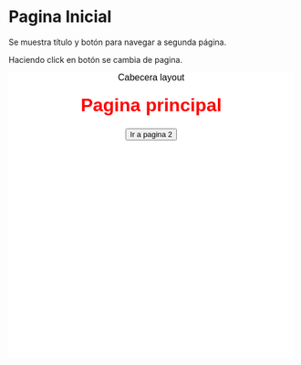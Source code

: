 # Pagina Inicial

Se muestra título y botón para navegar a segunda página.

Haciendo click en botón se cambia de pagina.

![Main](./../../cypress/screenshots/main/Main.test.cy.tsx/main/loads.png "Main")
